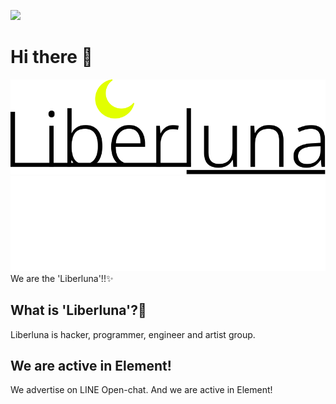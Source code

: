 ![](https://img.shields.io/badge/People-10-000000?logo=github&style=social)
# Hi there 👋
![](https://raw.githubusercontent.com/Liberluna/Liberluna/main/logos/liberluna-logo.svg#gh-light-mode-only)
![](https://raw.githubusercontent.com/Liberluna/Liberluna/main/logos/liberluna-logo-white.svg#gh-dark-mode-only)  
We are the 'Liberluna'!!✨
## What is 'Liberluna'?🤔
Liberluna is hacker, programmer, engineer and artist group.
## We are active in Element!
We advertise on LINE Open-chat. And we are active in Element!
<!--

**Here are some ideas to get you started:**

🙋‍♀️ A short introduction - what is your organization all about?
🌈 Contribution guidelines - how can the community get involved?
👩‍💻 Useful resources - where can the community find your docs? Is there anything else the community should know?
🍿 Fun facts - what does your team eat for breakfast?
🧙 Remember, you can do mighty things with the power of [Markdown](https://docs.github.com/github/writing-on-github/getting-started-with-writing-and-formatting-on-github/basic-writing-and-formatting-syntax)
-->
